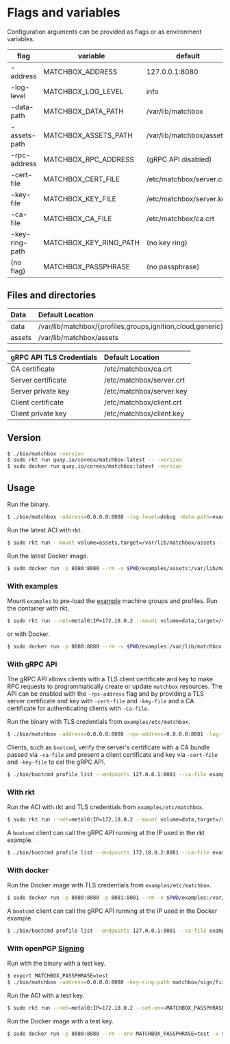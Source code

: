 
# Flags and variables

Configuration arguments can be provided as flags or as environment variables.

| flag | variable | default | example |
|------|----------|---------|---------|
| -address | MATCHBOX_ADDRESS | 127.0.0.1:8080 | 0.0.0.0:8080 |
| -log-level | MATCHBOX_LOG_LEVEL | info | critical, error, warning, notice, info, debug |
| -data-path | MATCHBOX_DATA_PATH | /var/lib/matchbox | ./examples |
| -assets-path | MATCHBOX_ASSETS_PATH | /var/lib/matchbox/assets | ./examples/assets |
| -rpc-address | MATCHBOX_RPC_ADDRESS | (gRPC API disabled) | 0.0.0.0:8081 |
| -cert-file | MATCHBOX_CERT_FILE | /etc/matchbox/server.crt | ./examples/etc/matchbox/server.crt |
| -key-file | MATCHBOX_KEY_FILE | /etc/matchbox/server.key | ./examples/etc/matchbox/server.key
| -ca-file | MATCHBOX_CA_FILE | /etc/matchbox/ca.crt | ./examples/etc/matchbox/ca.crt |
| -key-ring-path | MATCHBOX_KEY_RING_PATH | (no key ring) | ~/.secrets/vault/matchbox/secring.gpg |
| (no flag) | MATCHBOX_PASSPHRASE | (no passphrase) | "secret passphrase" |

## Files and directories

| Data | Default Location                                  |
|:---------|:--------------------------------------------------|
| data     | /var/lib/matchbox/{profiles,groups,ignition,cloud,generic} |
| assets   | /var/lib/matchbox/assets                           |

| gRPC API TLS Credentials | Default Location                  |
|:---------|:--------------------------------------------------|
| CA certificate | /etc/matchbox/ca.crt                         |
| Server certificate | /etc/matchbox/server.crt                 |
| Server private key | /etc/matchbox/server.key                 |
| Client certificate | /etc/matchbox/client.crt                 |
| Client private key | /etc/matchbox/client.key                 |

## Version

```sh
$ ./bin/matchbox -version
$ sudo rkt run quay.io/coreos/matchbox:latest -- -version
$ sudo docker run quay.io/coreos/matchbox:latest -version
```

## Usage

Run the binary.

```sh
$ ./bin/matchbox -address=0.0.0.0:8080 -log-level=debug -data-path=examples -assets-path=examples/assets
```

Run the latest ACI with rkt.

```sh
$ sudo rkt run --mount volume=assets,target=/var/lib/matchbox/assets --volume assets,kind=host,source=$PWD/examples/assets quay.io/coreos/matchbox:latest -- -address=0.0.0.0:8080 -log-level=debug
```

Run the latest Docker image.

```sh
$ sudo docker run -p 8080:8080 --rm -v $PWD/examples/assets:/var/lib/matchbox/assets:Z quay.io/coreos/matchbox:latest -address=0.0.0.0:8080 -log-level=debug
```

### With examples

Mount `examples` to pre-load the [example](../examples/README.md) machine groups and profiles. Run the container with rkt,

```sh
$ sudo rkt run --net=metal0:IP=172.18.0.2 --mount volume=data,target=/var/lib/matchbox --volume data,kind=host,source=$PWD/examples --mount volume=groups,target=/var/lib/matchbox/groups --volume groups,kind=host,source=$PWD/examples/groups/etcd quay.io/coreos/matchbox:latest -- -address=0.0.0.0:8080 -log-level=debug
```

or with Docker.

```sh
$ sudo docker run -p 8080:8080 --rm -v $PWD/examples:/var/lib/matchbox:Z -v $PWD/examples/groups/etcd:/var/lib/matchbox/groups:Z quay.io/coreos/matchbox:latest -address=0.0.0.0:8080 -log-level=debug
```

### With gRPC API

The gRPC API allows clients with a TLS client certificate and key to make RPC requests to programmatically create or update `matchbox` resources. The API can be enabled with the `-rpc-address` flag and by providing a TLS server certificate and key with `-cert-file` and `-key-file` and a CA certificate for authenticating clients with `-ca-file`.

Run the binary with TLS credentials from `examples/etc/matchbox`.

```sh
$ ./bin/matchbox -address=0.0.0.0:8080 -rpc-address=0.0.0.0:8081 -log-level=debug -data-path=examples -assets-path=examples/assets -cert-file examples/etc/matchbox/server.crt -key-file examples/etc/matchbox/server.key -ca-file examples/etc/matchbox/ca.crt
```

Clients, such as `bootcmd`, verify the server's certificate with a CA bundle passed via `-ca-file` and present a client certificate and key via `-cert-file` and `-key-file` to cal the gRPC API.

```sh
$ ./bin/bootcmd profile list --endpoints 127.0.0.1:8081 --ca-file examples/etc/matchbox/ca.crt --cert-file examples/etc/matchbox/client.crt --key-file examples/etc/matchbox/client.key
```

### With rkt

Run the ACI with rkt and TLS credentials from `examples/etc/matchbox`.

```sh
$ sudo rkt run --net=metal0:IP=172.18.0.2 --mount volume=data,target=/var/lib/matchbox --volume data,kind=host,source=$PWD/examples,readOnly=true --mount volume=config,target=/etc/matchbox --volume config,kind=host,source=$PWD/examples/etc/matchbox --mount volume=groups,target=/var/lib/matchbox/groups --volume groups,kind=host,source=$PWD/examples/groups/etcd quay.io/coreos/matchbox:latest -- -address=0.0.0.0:8080 -rpc-address=0.0.0.0:8081 -log-level=debug
```

A `bootcmd` client can call the gRPC API running at the IP used in the rkt example.

```sh
$ ./bin/bootcmd profile list --endpoints 172.18.0.2:8081 --ca-file examples/etc/matchbox/ca.crt --cert-file examples/etc/matchbox/client.crt --key-file examples/etc/matchbox/client.key
```

### With docker

Run the Docker image with TLS credentials from `examples/etc/matchbox`.

```sh
$ sudo docker run -p 8080:8080 -p 8081:8081 --rm -v $PWD/examples:/var/lib/matchbox:Z -v $PWD/examples/etc/matchbox:/etc/matchbox:Z,ro -v $PWD/examples/groups/etcd:/var/lib/matchbox/groups:Z quay.io/coreos/matchbox:latest -address=0.0.0.0:8080 -rpc-address=0.0.0.0:8081 -log-level=debug
```

A `bootcmd` client can call the gRPC API running at the IP used in the Docker example.

```sh
$ ./bin/bootcmd profile list --endpoints 127.0.0.1:8081 --ca-file examples/etc/matchbox/ca.crt --cert-file examples/etc/matchbox/client.crt --key-file examples/etc/matchbox/client.key
```

### With openPGP [Signing](openpgp.md)

Run with the binary with a test key.

```sh
$ export MATCHBOX_PASSPHRASE=test
$ ./bin/matchbox -address=0.0.0.0:8080 -key-ring-path matchbox/sign/fixtures/secring.gpg -data-path=examples -assets-path=examples/assets
```

Run the ACI with a test key.

```sh
$ sudo rkt run --net=metal0:IP=172.18.0.2 --set-env=MATCHBOX_PASSPHRASE=test --mount volume=secrets,target=/secrets --volume secrets,kind=host,source=$PWD/matchbox/sign/fixtures --mount volume=data,target=/var/lib/matchbox --volume data,kind=host,source=$PWD/examples --mount volume=groups,target=/var/lib/matchbox/groups --volume groups,kind=host,source=$PWD/examples/groups/etcd quay.io/coreos/matchbox:latest -- -address=0.0.0.0:8080 -key-ring-path secrets/secring.gpg
```

Run the Docker image with a test key.

```sh
$ sudo docker run -p 8080:8080 --rm --env MATCHBOX_PASSPHRASE=test -v $PWD/examples:/var/lib/matchbox:Z -v $PWD/examples/groups/etcd:/var/lib/matchbox/groups:Z -v $PWD/matchbox/sign/fixtures:/secrets:Z quay.io/coreos/matchbox:latest -address=0.0.0.0:8080 -log-level=debug -key-ring-path secrets/secring.gpg
```

